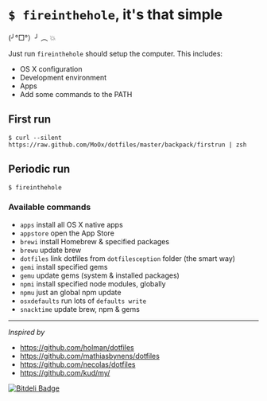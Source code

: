 # `$ fireinthehole`, it's that simple

<img alt="" align="right" src="http://25.media.tumblr.com/18d3313bf26f87bd14212087de1cf18f/tumblr_mtp2dqsu4p1rjorvbo1_250.gif" />

(╯°□°）╯ ︵ 💥

Just run `fireinthehole` should setup the computer.
This includes:

- OS X configuration
- Development environment
- Apps
- Add some commands to the PATH

## First run

```shell
$ curl --silent https://raw.github.com/MoOx/dotfiles/master/backpack/firstrun | zsh
```

## Periodic run

```shell
$ fireinthehole
```

### Available commands

- `apps` install all OS X native apps
- `appstore` open the App Store
- `brewi` install Homebrew & specified packages
- `brewu` update brew
- `dotfiles` link dotfiles from `dotfilesception` folder (the smart way)
- `gemi` install specified gems
- `gemu` update gems (system & installed packages)
- `npmi` install specified node modules, globally
- `npmu` just an global npm update
- `osxdefaults` run lots of `defaults write`
- `snacktime` update brew, npm & gems

---

_Inspired by_

- https://github.com/holman/dotfiles
- https://github.com/mathiasbynens/dotfiles
- https://github.com/necolas/dotfiles
- https://github.com/kud/my/


[![Bitdeli Badge](https://d2weczhvl823v0.cloudfront.net/MoOx/dotfiles/trend.png)](https://bitdeli.com/free "Bitdeli Badge")

